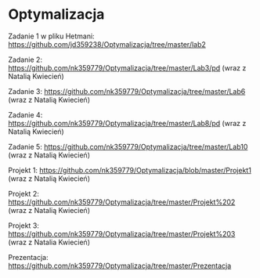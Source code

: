 # Optymalizacja
Zadanie 1 w pliku Hetmani: https://github.com/jd359238/Optymalizacja/tree/master/lab2

Zadanie 2: https://github.com/nk359779/Optymalizacja/tree/master/Lab3/pd (wraz z Natalią Kwiecień)

Zadanie 3: https://github.com/nk359779/Optymalizacja/tree/master/Lab6 (wraz z Natalią Kwiecień)

Zadanie 4: https://github.com/nk359779/Optymalizacja/tree/master/Lab8/pd (wraz z Natalią Kwiecień)

Zadanie 5: https://github.com/nk359779/Optymalizacja/tree/master/Lab10 (wraz z Natalią Kwiecień)

Projekt 1: https://github.com/nk359779/Optymalizacja/blob/master/Projekt1 (wraz z Natalią Kwiecień)

Projekt 2: https://github.com/nk359779/Optymalizacja/tree/master/Projekt%202 (wraz z Natalią Kwiecień)

Projekt 3: https://github.com/nk359779/Optymalizacja/tree/master/Projekt%203 (wraz z Natalia Kwiecień)

Prezentacja: https://github.com/nk359779/Optymalizacja/tree/master/Prezentacja
